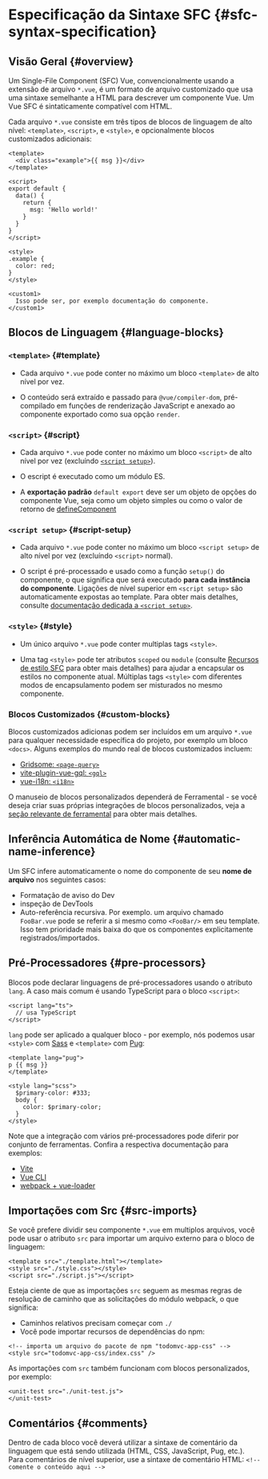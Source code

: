# Especificação da Sintaxe SFC {#sfc-syntax-specification}

## Visão Geral {#overview}

Um Single-File Component (SFC) Vue, convencionalmente usando a extensão de arquivo `*.vue`, é um formato de arquivo customizado que usa uma sintaxe semelhante a HTML para descrever um componente Vue. Um Vue SFC é sintaticamente compatível com HTML.

Cada arquivo `*.vue` consiste em três tipos de blocos de linguagem de alto nível: `<template>`, `<script>`, e `<style>`, e opcionalmente blocos customizados adicionais:

```vue
<template>
  <div class="example">{{ msg }}</div>
</template>

<script>
export default {
  data() {
    return {
      msg: 'Hello world!'
    }
  }
}
</script>

<style>
.example {
  color: red;
}
</style>

<custom1>
  Isso pode ser, por exemplo documentação do componente.
</custom1>
```

## Blocos de Linguagem {#language-blocks}

### `<template>` {#template}

- Cada arquivo `*.vue` pode conter no máximo um bloco `<template>` de alto nível por vez.

- O conteúdo será extraído e passado para `@vue/compiler-dom`, pré-compilado em funções de renderização JavaScript e anexado ao componente exportado como sua opção `render`.

### `<script>` {#script}

- Cada arquivo `*.vue` pode conter no máximo um bloco `<script>` de alto nível por vez (excluíndo [`<script setup>`](/api/sfc-script-setup.html)).

- O escript é executado como um módulo ES.

- A **exportação padrão** `default export` deve ser um objeto de opções do componente Vue, seja como um objeto simples ou como o valor de retorno de [defineComponent](/api/general.html#definecomponent)

### `<script setup>` {#script-setup}

- Cada arquivo `*.vue` pode conter no máximo um bloco `<script setup>` de alto nível por vez (excluíndo `<script>` normal).

- O script é pré-processado e usado como a função `setup()` do componente, o que significa que será executado **para cada instância do componente**. Ligações de nível superior em `<script setup>` são automaticamente expostas ao template. Para obter mais detalhes, consulte [documentação dedicada a `<script setup>`](/api/sfc-script-setup).

### `<style>` {#style}

- Um único arquivo `*.vue` pode conter multiplas tags `<style>`.

- Uma tag `<style>` pode ter atributos `scoped` ou `module` (consulte [Recursos de estilo SFC](/api/sfc-css-features) para obter mais detalhes) para ajudar a encapsular os estilos no componente atual. Múltiplas tags `<style>` com diferentes modos de encapsulamento podem ser misturados no mesmo componente.

### Blocos Customizados {#custom-blocks}

Blocos customizados adicionas podem ser incluídos em um arquivo `*.vue` para qualquer necessidade específica do projeto, por exemplo um bloco `<docs>`. Alguns exemplos do mundo real de blocos customizados incluem:

- [Gridsome: `<page-query>`](https://gridsome.org/docs/querying-data/)
- [vite-plugin-vue-gql: `<gql>`](https://github.com/wheatjs/vite-plugin-vue-gql)
- [vue-i18n: `<i18n>`](https://github.com/intlify/bundle-tools/tree/main/packages/vite-plugin-vue-i18n#i18n-custom-block)

O manuseio de blocos personalizados dependerá de Ferramental - se você deseja criar suas próprias integrações de blocos personalizados, veja a [seção relevante de ferramental](/guide/scaling-up/tooling.html#sfc-custom-block-integrations) para obter mais detalhes.

## Inferência Automática de Nome {#automatic-name-inference}

Um SFC infere automaticamente o nome do componente de seu **nome de arquivo** nos seguintes casos:

- Formatação de aviso do Dev
- inspeção de DevTools
- Auto-referência recursiva. Por exemplo. um arquivo chamado `FooBar.vue` pode se referir a si mesmo como `<FooBar/>` em seu template. Isso tem prioridade mais baixa do que os componentes explicitamente registrados/importados.

## Pré-Processadores {#pre-processors}

Blocos pode declarar linguagens de pré-processadores usando o atributo `lang`. A caso mais comum é usando TypeScript para o bloco `<script>`:
```vue-html
<script lang="ts">
  // usa TypeScript
</script>
```

`lang` pode ser aplicado a qualquer bloco - por exemplo, nós podemos usar `<style>` com [Sass](https://sass-lang.com/) e `<template>` com [Pug](https://pugjs.org/api/getting-started.html):

```vue-html
<template lang="pug">
p {{ msg }}
</template>

<style lang="scss">
  $primary-color: #333;
  body {
    color: $primary-color;
  }
</style>
```

Note que a integração com vários pré-processadores pode diferir por conjunto de ferramentas. Confira a respectiva documentação para exemplos:

- [Vite](https://vitejs.dev/guide/features.html#css-pre-processors)
- [Vue CLI](https://cli.vuejs.org/guide/css.html#pre-processors)
- [webpack + vue-loader](https://vue-loader.vuejs.org/guide/pre-processors.html#using-pre-processors)

## Importações com Src {#src-imports}

Se você prefere dividir seu componente `*.vue` em multiplos arquivos, você pode usar o atributo `src` para importar um arquivo externo para o bloco de linguagem:

```vue
<template src="./template.html"></template>
<style src="./style.css"></style>
<script src="./script.js"></script>
```

Esteja ciente de que as importações `src` seguem as mesmas regras de resolução de caminho que as solicitações do módulo webpack, o que significa:

- Caminhos relativos precisam começar com `./`
- Você pode importar recursos de dependências do npm:

```vue
<!-- importa um arquivo do pacote de npm "todomvc-app-css" -->
<style src="todomvc-app-css/index.css" />
```

As importações com `src` também funcionam com blocos personalizados, por exemplo:

```vue
<unit-test src="./unit-test.js">
</unit-test>
```

## Comentários {#comments}

Dentro de cada bloco você deverá utilizar a sintaxe de comentário da linguagem que está sendo utilizada (HTML, CSS, JavaScript, Pug, etc.). Para comentários de nível superior, use a sintaxe de comentário HTML: `<!-- comente o conteúdo aqui -->`
